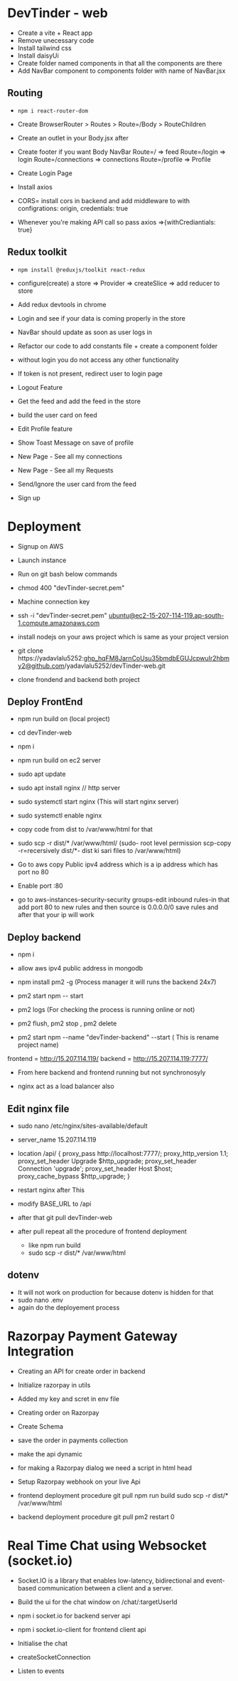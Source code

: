 # DevTinder - web

- Create a vite + React app
- Remove unecessary code
- Install tailwind css
- Install daisyUi
- Create folder named components in that all the components are there
- Add NavBar component to components folder with name of NavBar.jsx


## Routing
- ``npm i react-router-dom``
- Create BrowserRouter > Routes > Route=/Body > RouteChildren
- Create an outlet in your Body.jsx after <NavBar/>
- Create footer if you want
Body
    NavBar
    Route=/ => feed
    Route=/login => login
    Route=/connections => connections
    Route=/profile => Profile

- Create Login Page
- Install axios
- CORS= install cors in backend and add middleware to with configrations: origin, credentials: true
- Whenever you're making API call so pass axios =>{withCrediantials: true}


## Redux toolkit

- ``npm install @reduxjs/toolkit react-redux``
- configure(create) a store => Provider => createSlice => add reducer to store
- Add redux devtools in chrome
- Login and see if your data is coming properly in the store
- NavBar should update as soon as user logs in 
- Refactor our code to add constants file + create a component folder

- without login you do not access any other functionality
- If token is not present, redirect user to login page
- Logout Feature
- Get the feed and add the feed in the store
- build the user card on feed
- Edit Profile feature
- Show Toast Message on save of profile
- New Page - See all my connections
- New Page - See all my Requests
- Send/Ignore the user card from the feed
- Sign up

# Deployment

- Signup on AWS
- Launch instance
- Run on git bash below commands
- chmod 400 "devTinder-secret.pem"
- Machine connection key

- ssh -i "devTinder-secret.pem" ubuntu@ec2-15-207-114-119.ap-south-1.compute.amazonaws.com


- install nodejs on your aws project which is same as your project version
- git clone https://yadavlalu5252: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@github.com/yadavlalu5252/devTinder-web.git

- clone frondend and backend both project

## Deploy FrontEnd

- npm run build on (local project)

- cd devTinder-web
- npm i
- npm run build on ec2 server
- sudo apt update
- sudo apt install nginx // http server
- sudo systemctl start nginx (This will start nginx server)
- sudo systemctl enable nginx
- copy code from dist to /var/www/html for that
- sudo scp -r dist/* /var/www/html/ (sudo- root level permission scp-copy -r=recersively dist/*- dist ki sari files to /var/www/html)

- Go to aws copy Public ipv4 address which is a ip address which has port no 80
- Enable port :80
- go to aws-instances-security-security groups-edit inbound rules-in that add port 80 to new rules and then source is 0.0.0.0/0 save rules and after that your ip will work

## Deploy backend

- npm i
- allow aws ipv4 public address in mongodb
- npm install pm2 -g (Process manager it will runs the backend 24x7)
- pm2 start npm -- start
- pm2 logs (For checking the process is running online or not)
- pm2 flush, pm2 stop <name of process>, pm2 delete <name of process>

- pm2 start npm --name "devTinder-backend" --start ( This is rename project name)


 frontend = http://15.207.114.119/
 backend = http://15.207.114.119:7777/ 
- From here backend and frontend running but not synchronosyly
 
- nginx act as a load balancer also

## Edit nginx file
- sudo nano /etc/nginx/sites-available/default
- server_name 15.207.114.119
- location /api/ {
        proxy_pass http://localhost:7777/;
        proxy_http_version 1.1;
        proxy_set_header Upgrade $http_upgrade;
        proxy_set_header Connection 'upgrade';
        proxy_set_header Host $host;
        proxy_cache_bypass $http_upgrade;
    }

- restart nginx after This
- modify BASE_URL to /api
- after that git pull devTinder-web
- after pull repeat all the procedure of frontend deployment
    - like npm run build
    - sudo scp -r dist/* /var/www/html






## dotenv
- It will not work on production for because dotenv is hidden for that 
- sudo nano .env
- again do the deployement process


# Razorpay Payment Gateway Integration
- Creating an API for create order in backend
- Initialize razorpay in utils
- Added my key and scret in env file
- Creating order on Razorpay
- Create Schema
- save the order in payments collection
- make the api dynamic
- for making a Razorpay dialog we need a script in html head
- Setup Razorpay webhook on your live Api

- frontend deployment procedure 
git pull
npm run build
sudo scp -r dist/* /var/www/html

- backend deployment procedure
git pull
pm2 restart 0



# Real Time Chat using Websocket (socket.io)

- Socket.IO is a library that enables low-latency, bidirectional and event-based communication between a client and a server.

- Build the ui for the chat window on /chat/:targetUserId
- npm i socket.io for backend server api
- npm i socket.io-client for frontend client api
- Initialise the chat
- createSocketConnection
- Listen to events
